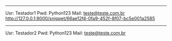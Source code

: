----
Usr: Testador1
Pwd: Python123
Mail: teste@teste.com.br
http://127.0.0.1:8000/snippet/66ae12f4-0fa9-452f-8f07-bc5e001a2585

----
Usr: Testador2
Pwd: Python123
Mail: teste@teste.com.br